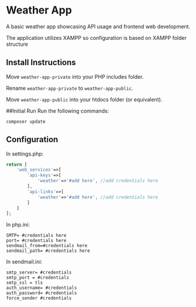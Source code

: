 # Weather App
A basic weather app showcasing API usage and frontend web development.

The application utilizes XAMPP so configuration is based on XAMPP folder structure
## Install Instructions
Move ```weather-app-private``` into your PHP includes folder.

Rename ```weather-app-private``` to ```weather-app-public```.

Move ```weather-app-public``` into your htdocs folder (or equivalent).

##Initial Run
Run the following commands:
```
composer update
```

## Configuration

In settings.php:
```php
return [
    'web_services'=>[
        'api-keys'=>[
            'weather'=>'#add here', //add credentials here
        ],
        'api-links'=>[
            'weather'=>'#add here', //add credentials here
        ]
    ]
];

```

In php.ini:
```
SMTP= #credentials here
port= #credentials here
sendmail_from=#credentials here
sendmail_path= #credentials here
```

In sendmail.ini:
```
smtp_server= #credentials
smtp_port = #credentials
smtp_ssl = tls
auth_username= #credentials
auth_password= #credentials
force_sender #credentials

```